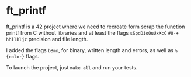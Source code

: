 # ft_printf

ft_printf is a 42 project where we need to recreate form scrap the function printf from C without libraries
and at least the flags `sSpdDioOuUxXcC` `#0-+ ` `hhllhljz` precision and file length.

I added the flags `bBmn`, for binary, written length and errors, as well as `%{color}` flags.

To launch the project, just `make all` and run your tests.
